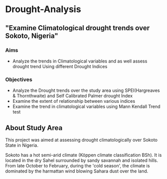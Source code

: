 # Drought-Analysis

## "Examine Climatological drought trends over Sokoto, Nigeria"

### Aims 
- Analyze the trends in Climatological variables and as well assess drought trend Using different Drought Indices
### Objectives
- Analyze the Drought trends over the study area using SPEI(Hargreaves & Thornthwaite) and Self Calibrated Palmer drought Index
- Examine the extent of relationship between various indices
- Examine the trend in climatological variables using Mann Kendall Trend test

## About Study Area

This project was aimed at assessing drought climatologically over Sokoto State in Nigeria.

Sokoto has a hot semi-arid climate (Köppen climate classification BSh). It is located in the dry Sahel surrounded by sandy savannah and isolated hills. From late October to February, during the 'cold season', the climate is dominated by the harmattan wind blowing Sahara dust over the land. 
